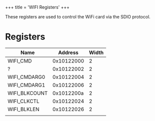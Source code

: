 +++
title = 'WIFI Registers'
+++

These registers are used to control the WiFi card via the SDIO protocol.

# Registers

| Name          | Address    | Width |
|---------------|------------|-------|
| WIFI_CMD      | 0x10122000 | 2     |
| ?             | 0x10122002 | 2     |
| WIFI_CMDARG0  | 0x10122004 | 2     |
| WIFI_CMDARG1  | 0x10122006 | 2     |
| WIFI_BLKCOUNT | 0x1012200a | 2     |
| WIFI_CLKCTL   | 0x10122024 | 2     |
| WIFI_BLKLEN   | 0x10122026 | 2     |
|               |            |       |
